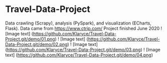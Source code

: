 # Travel-Data-Project
Data crawling (Scrapy), analysis (PySpark), and visualization (ECharts, Flask). Data came from https://www.ctrip.com/
Project finished June 2020
! [Image text] (https://github.com/Klaryce/Travel-Data-Project.git/demo/01.png) 
! [Image text] (https://github.com/Klaryce/Travel-Data-Project.git/demo/02.png) 
! [Image text] (https://github.com/Klaryce/Travel-Data-Project.git/demo/03.png) 
! [Image text] (https://github.com/Klaryce/Travel-Data-Project.git/demo/04.png) 
